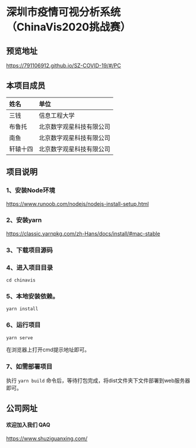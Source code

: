 # 深圳市疫情可视分析系统（ChinaVis2020挑战赛）

## 预览地址
https://791106912.github.io/SZ-COVID-19/#/PC

## 本项目成员
|    姓名    |       单位       |
|:-------|:-------------|
|三钱|信息工程大学|
|布鲁托|北京数字观星科技有限公司|
|南鱼|北京数字观星科技有限公司|
|轩辕十四|北京数字观星科技有限公司|

## 项目说明

### 1、安装Node环境
https://www.runoob.com/nodejs/nodejs-install-setup.html

### 2、安装yarn
https://classic.yarnpkg.com/zh-Hans/docs/install/#mac-stable

### 3、下载项目源码

### 4、进入项目目录
`cd chinavis`

### 5、本地安装依赖。
`yarn install`

### 6、运行项目
`yarn serve`

在浏览器上打开cmd提示地址即可。

### 7、如需部署项目
执行 `yarn build` 命令后，等待打包完成，将dist文件夹下文件部署到web服务器即可。

## 公司网址
#### 欢迎加入我们 QAQ
https://www.shuziguanxing.com/
